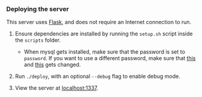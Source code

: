 ### Deploying the server

This server uses [Flask](http://flask.pocoo.org/), and does not require an Internet connection to run.

1. Ensure dependencies are installed by running the `setup.sh` script inside the `scripts` folder.
	* When mysql gets installed, make sure that the password is set to `password`. If you want to use a different password,
make sure that [this](https://github.com/csherling/StuyPulseStrategy/blob/flask-app/server/app.py#L10) and
[this](https://github.com/csherling/StuyPulseStrategy/blob/flask-app/server/scripts/setup.sh#L3) gets changed.

2. Run `./deploy`, with an optional `--debug` flag to enable debug mode.

3. View the server at [localhost:1337](localhost:1337).
